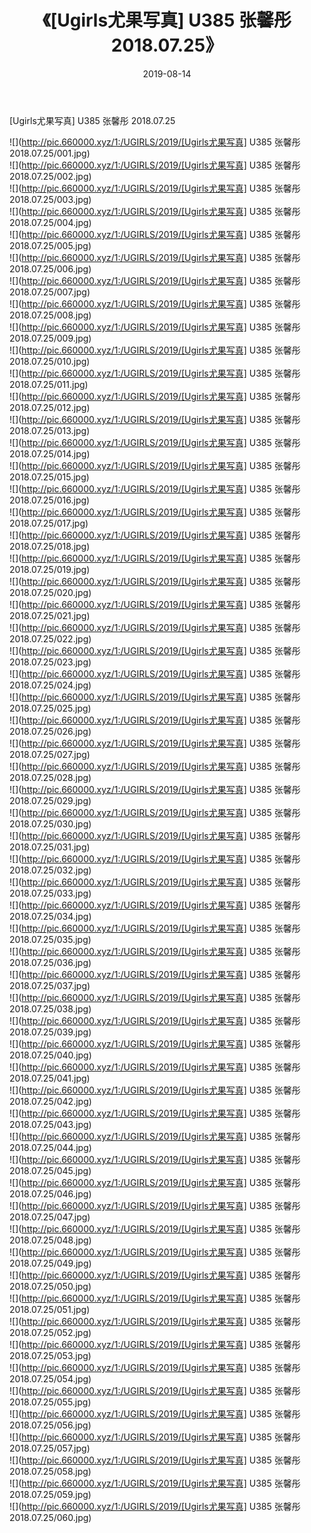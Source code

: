﻿---
layout: post
title:  《[Ugirls尤果写真] U385 张馨彤 2018.07.25》
date:   2019-08-14
img: http://pic.660000.xyz/1:/UGIRLS/2019/[Ugirls尤果写真] U385 张馨彤 2018.07.25/000.jpg
categories: [美女, 清纯, 唯美]
---

[Ugirls尤果写真] U385 张馨彤 2018.07.25

 ![](http://pic.660000.xyz/1:/UGIRLS/2019/[Ugirls尤果写真] U385 张馨彤 2018.07.25/001.jpg) <br>![](http://pic.660000.xyz/1:/UGIRLS/2019/[Ugirls尤果写真] U385 张馨彤 2018.07.25/002.jpg) <br>![](http://pic.660000.xyz/1:/UGIRLS/2019/[Ugirls尤果写真] U385 张馨彤 2018.07.25/003.jpg) <br>![](http://pic.660000.xyz/1:/UGIRLS/2019/[Ugirls尤果写真] U385 张馨彤 2018.07.25/004.jpg) <br>![](http://pic.660000.xyz/1:/UGIRLS/2019/[Ugirls尤果写真] U385 张馨彤 2018.07.25/005.jpg) <br>![](http://pic.660000.xyz/1:/UGIRLS/2019/[Ugirls尤果写真] U385 张馨彤 2018.07.25/006.jpg) <br>![](http://pic.660000.xyz/1:/UGIRLS/2019/[Ugirls尤果写真] U385 张馨彤 2018.07.25/007.jpg) <br>![](http://pic.660000.xyz/1:/UGIRLS/2019/[Ugirls尤果写真] U385 张馨彤 2018.07.25/008.jpg) <br>![](http://pic.660000.xyz/1:/UGIRLS/2019/[Ugirls尤果写真] U385 张馨彤 2018.07.25/009.jpg) <br>![](http://pic.660000.xyz/1:/UGIRLS/2019/[Ugirls尤果写真] U385 张馨彤 2018.07.25/010.jpg) <br>![](http://pic.660000.xyz/1:/UGIRLS/2019/[Ugirls尤果写真] U385 张馨彤 2018.07.25/011.jpg) <br>![](http://pic.660000.xyz/1:/UGIRLS/2019/[Ugirls尤果写真] U385 张馨彤 2018.07.25/012.jpg) <br>![](http://pic.660000.xyz/1:/UGIRLS/2019/[Ugirls尤果写真] U385 张馨彤 2018.07.25/013.jpg) <br>![](http://pic.660000.xyz/1:/UGIRLS/2019/[Ugirls尤果写真] U385 张馨彤 2018.07.25/014.jpg) <br>![](http://pic.660000.xyz/1:/UGIRLS/2019/[Ugirls尤果写真] U385 张馨彤 2018.07.25/015.jpg) <br>![](http://pic.660000.xyz/1:/UGIRLS/2019/[Ugirls尤果写真] U385 张馨彤 2018.07.25/016.jpg) <br>![](http://pic.660000.xyz/1:/UGIRLS/2019/[Ugirls尤果写真] U385 张馨彤 2018.07.25/017.jpg) <br>![](http://pic.660000.xyz/1:/UGIRLS/2019/[Ugirls尤果写真] U385 张馨彤 2018.07.25/018.jpg) <br>![](http://pic.660000.xyz/1:/UGIRLS/2019/[Ugirls尤果写真] U385 张馨彤 2018.07.25/019.jpg) <br>![](http://pic.660000.xyz/1:/UGIRLS/2019/[Ugirls尤果写真] U385 张馨彤 2018.07.25/020.jpg) <br>![](http://pic.660000.xyz/1:/UGIRLS/2019/[Ugirls尤果写真] U385 张馨彤 2018.07.25/021.jpg) <br>![](http://pic.660000.xyz/1:/UGIRLS/2019/[Ugirls尤果写真] U385 张馨彤 2018.07.25/022.jpg) <br>![](http://pic.660000.xyz/1:/UGIRLS/2019/[Ugirls尤果写真] U385 张馨彤 2018.07.25/023.jpg) <br>![](http://pic.660000.xyz/1:/UGIRLS/2019/[Ugirls尤果写真] U385 张馨彤 2018.07.25/024.jpg) <br>![](http://pic.660000.xyz/1:/UGIRLS/2019/[Ugirls尤果写真] U385 张馨彤 2018.07.25/025.jpg) <br>![](http://pic.660000.xyz/1:/UGIRLS/2019/[Ugirls尤果写真] U385 张馨彤 2018.07.25/026.jpg) <br>![](http://pic.660000.xyz/1:/UGIRLS/2019/[Ugirls尤果写真] U385 张馨彤 2018.07.25/027.jpg) <br>![](http://pic.660000.xyz/1:/UGIRLS/2019/[Ugirls尤果写真] U385 张馨彤 2018.07.25/028.jpg) <br>![](http://pic.660000.xyz/1:/UGIRLS/2019/[Ugirls尤果写真] U385 张馨彤 2018.07.25/029.jpg) <br>![](http://pic.660000.xyz/1:/UGIRLS/2019/[Ugirls尤果写真] U385 张馨彤 2018.07.25/030.jpg) <br>![](http://pic.660000.xyz/1:/UGIRLS/2019/[Ugirls尤果写真] U385 张馨彤 2018.07.25/031.jpg) <br>![](http://pic.660000.xyz/1:/UGIRLS/2019/[Ugirls尤果写真] U385 张馨彤 2018.07.25/032.jpg) <br>![](http://pic.660000.xyz/1:/UGIRLS/2019/[Ugirls尤果写真] U385 张馨彤 2018.07.25/033.jpg) <br>![](http://pic.660000.xyz/1:/UGIRLS/2019/[Ugirls尤果写真] U385 张馨彤 2018.07.25/034.jpg) <br>![](http://pic.660000.xyz/1:/UGIRLS/2019/[Ugirls尤果写真] U385 张馨彤 2018.07.25/035.jpg) <br>![](http://pic.660000.xyz/1:/UGIRLS/2019/[Ugirls尤果写真] U385 张馨彤 2018.07.25/036.jpg) <br>![](http://pic.660000.xyz/1:/UGIRLS/2019/[Ugirls尤果写真] U385 张馨彤 2018.07.25/037.jpg) <br>![](http://pic.660000.xyz/1:/UGIRLS/2019/[Ugirls尤果写真] U385 张馨彤 2018.07.25/038.jpg) <br>![](http://pic.660000.xyz/1:/UGIRLS/2019/[Ugirls尤果写真] U385 张馨彤 2018.07.25/039.jpg) <br>![](http://pic.660000.xyz/1:/UGIRLS/2019/[Ugirls尤果写真] U385 张馨彤 2018.07.25/040.jpg) <br>![](http://pic.660000.xyz/1:/UGIRLS/2019/[Ugirls尤果写真] U385 张馨彤 2018.07.25/041.jpg) <br>![](http://pic.660000.xyz/1:/UGIRLS/2019/[Ugirls尤果写真] U385 张馨彤 2018.07.25/042.jpg) <br>![](http://pic.660000.xyz/1:/UGIRLS/2019/[Ugirls尤果写真] U385 张馨彤 2018.07.25/043.jpg) <br>![](http://pic.660000.xyz/1:/UGIRLS/2019/[Ugirls尤果写真] U385 张馨彤 2018.07.25/044.jpg) <br>![](http://pic.660000.xyz/1:/UGIRLS/2019/[Ugirls尤果写真] U385 张馨彤 2018.07.25/045.jpg) <br>![](http://pic.660000.xyz/1:/UGIRLS/2019/[Ugirls尤果写真] U385 张馨彤 2018.07.25/046.jpg) <br>![](http://pic.660000.xyz/1:/UGIRLS/2019/[Ugirls尤果写真] U385 张馨彤 2018.07.25/047.jpg) <br>![](http://pic.660000.xyz/1:/UGIRLS/2019/[Ugirls尤果写真] U385 张馨彤 2018.07.25/048.jpg) <br>![](http://pic.660000.xyz/1:/UGIRLS/2019/[Ugirls尤果写真] U385 张馨彤 2018.07.25/049.jpg) <br>![](http://pic.660000.xyz/1:/UGIRLS/2019/[Ugirls尤果写真] U385 张馨彤 2018.07.25/050.jpg) <br>![](http://pic.660000.xyz/1:/UGIRLS/2019/[Ugirls尤果写真] U385 张馨彤 2018.07.25/051.jpg) <br>![](http://pic.660000.xyz/1:/UGIRLS/2019/[Ugirls尤果写真] U385 张馨彤 2018.07.25/052.jpg) <br>![](http://pic.660000.xyz/1:/UGIRLS/2019/[Ugirls尤果写真] U385 张馨彤 2018.07.25/053.jpg) <br>![](http://pic.660000.xyz/1:/UGIRLS/2019/[Ugirls尤果写真] U385 张馨彤 2018.07.25/054.jpg) <br>![](http://pic.660000.xyz/1:/UGIRLS/2019/[Ugirls尤果写真] U385 张馨彤 2018.07.25/055.jpg) <br>![](http://pic.660000.xyz/1:/UGIRLS/2019/[Ugirls尤果写真] U385 张馨彤 2018.07.25/056.jpg) <br>![](http://pic.660000.xyz/1:/UGIRLS/2019/[Ugirls尤果写真] U385 张馨彤 2018.07.25/057.jpg) <br>![](http://pic.660000.xyz/1:/UGIRLS/2019/[Ugirls尤果写真] U385 张馨彤 2018.07.25/058.jpg) <br>![](http://pic.660000.xyz/1:/UGIRLS/2019/[Ugirls尤果写真] U385 张馨彤 2018.07.25/059.jpg) <br>![](http://pic.660000.xyz/1:/UGIRLS/2019/[Ugirls尤果写真] U385 张馨彤 2018.07.25/060.jpg) <br>